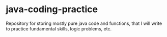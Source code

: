 # java-coding-practice
Repository for storing mostly pure java code and functions, that I will write to practice fundamental skills, logic problems, etc.

